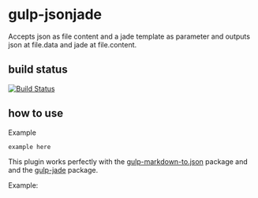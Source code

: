 # gulp-jsonjade
Accepts json as file content and a jade template as parameter and outputs json at file.data and jade at file.content.

## build status
[![Build Status](https://travis-ci.org/pushrocks/gulp-jsonjade.svg?branch=master)](https://travis-ci.org/pushrocks/gulp-jsonjade)

## how to use
Example
```javascript
example here
```

This plugin works perfectly with the  [gulp-markdown-to.json](https://www.npmjs.com/package/gulp-markdown-to-json) package and and the [gulp-jade](https://www.npmjs.com/package/gulp-jade) package.

Example:
